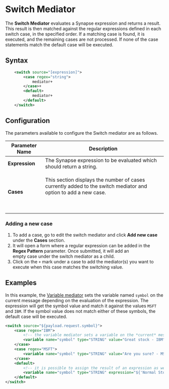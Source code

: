 # Switch Mediator

The **Switch Mediator** evaluates a Synapse expression and returns a result. This result is then matched against the regular expressions defined in each switch case, in the specified order. If a matching case is found, it is executed, and the remaining cases are not processed. If none of the case statements match the default case will be executed.

## Syntax

```xml
    <switch source="[expression]">
        <case regex="string">
            mediator+
        </case>+
        <default>
            mediator+
        </default>
    </switch>
```

## Configuration

The parameters available to configure the Switch mediator are as follows.

<table>
<thead>
<tr class="header">
<th>Parameter Name</th>
<th>Description</th>
</tr>
</thead>
<tbody>
<tr class="odd">
<td><strong>Expression</strong></td>
<td>The Synapse expression to be evaluated which should return a string.</td>
</tr>
<tr class="even">
<td><strong>Cases</strong></td>
<td><p>This section displays the number of cases currently added to the switch mediator and option to add a new case.</p>
<p><br />
</p></td>
</tr>
</tbody>
</table>

### Adding a new case

1.  To add a case, go to edit the switch mediator and click **Add new case** under the **Cases** section.
2.  It will open a form where a regular expression can be added in the **Regex Pattern** parameter. Once submitted, it will add an empty case under the switch mediator as a child.
3.  Click on the `+` mark under a case to add the mediator(s) you want to execute when this case matches the switching value.

## Examples

In this example, the [Variable mediator]({{base_path}}/reference/mediators/variable-mediator) sets the variable named `symbol` on the current message depending on the evaluation of the expression. The expression will get the symbol value and match it against the values `MSFT` and `IBM`. If the symbol value does not match either of these symbols, the default case will be executed.

```xml
<switch source="${payload.request.symbol}">
    <case regex="IBM">
        <!-- the variable mediator sets a variable on the *current* message -->
        <variable name="symbol" type="STRING" value="Great stock - IBM"/>
    </case>
    <case regex="MSFT">
        <variable name="symbol" type="STRING" value="Are you sure? - MSFT"/>
    </case>
    <default>
        <!-- it is possible to assign the result of an expression as well -->
        <variable name="symbol" type="STRING" expression="${'Normal Stock - ' + payload.request.symbol}"/>
    </default>
</switch>
```
